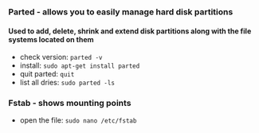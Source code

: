 ### Parted - allows you to easily manage hard disk partitions
#### Used to add, delete, shrink and extend disk partitions along with the file systems located on them

- check version: `parted -v`
- install: `sudo apt-get install parted`
- quit parted: `quit`
- list all dries: `sudo parted -ls`

### Fstab - shows mounting points
- open the file: `sudo nano /etc/fstab`
